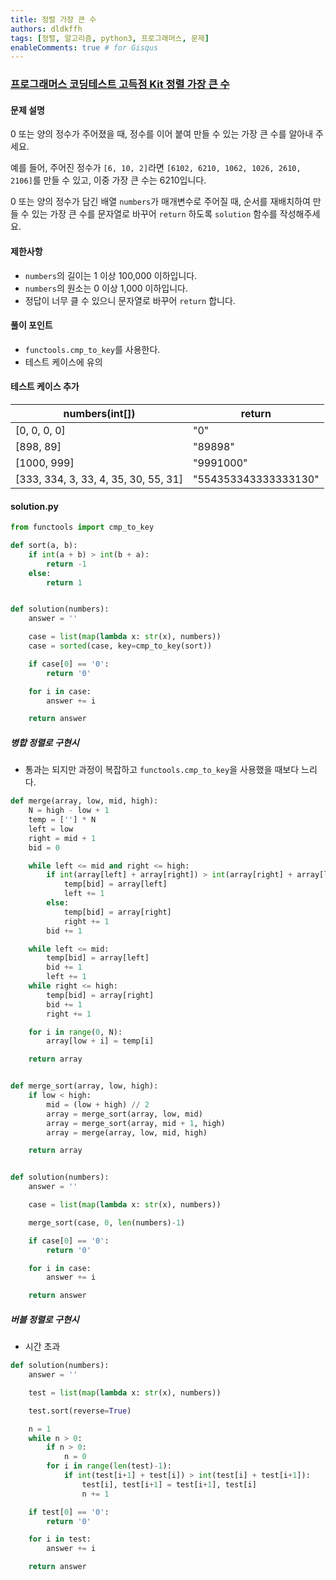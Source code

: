 ```yaml
---
title: 정렬 가장 큰 수
authors: dldkffh
tags: [정렬, 알고리즘, python3, 프로그래머스, 문제]
enableComments: true # for Gisqus
---
```


### [프로그래머스 코딩테스트 고득점 Kit 정렬 가장 큰 수](https://school.programmers.co.kr/learn/courses/30/lessons/42746)

#### 문제 설명

0 또는 양의 정수가 주어졌을 때, 정수를 이어 붙여 만들 수 있는 가장 큰 수를 알아내 주세요.

예를 들어, 주어진 정수가 `[6, 10, 2]`라면 `[6102, 6210, 1062, 1026, 2610, 2106]`를 만들 수 있고, 이중 가장 큰 수는 6210입니다.

0 또는 양의 정수가 담긴 배열 `numbers`가 매개변수로 주어질 때, 순서를 재배치하여 만들 수 있는 가장 큰 수를 문자열로 바꾸어 `return` 하도록 `solution` 함수를 작성해주세요.

<!--truncate-->

#### 제한사항

- `numbers`의 길이는 1 이상 100,000 이하입니다.
- `numbers`의 원소는 0 이상 1,000 이하입니다.
- 정답이 너무 클 수 있으니 문자열로 바꾸어 `return` 합니다.

#### 풀이 포인트

- `functools.cmp_to_key`를 사용한다.
- 테스트 케이스에 유의

#### 테스트 케이스 추가

| numbers(int[])                       | return               |
| ------------------------------------ | -------------------- |
| [0, 0, 0, 0]                         | "0"                  |
| [898, 89]                            | "89898"              |
| [1000, 999]                          | "9991000"            |
| [333, 334, 3, 33, 4, 35, 30, 55, 31] | "554353343333333130" |

#### solution.py

```python showLineNumbers title="python3"
from functools import cmp_to_key

def sort(a, b):
    if int(a + b) > int(b + a):
        return -1
    else:
        return 1


def solution(numbers):
    answer = ''

    case = list(map(lambda x: str(x), numbers))
    case = sorted(case, key=cmp_to_key(sort))

    if case[0] == '0':
        return '0'

    for i in case:
        answer += i

    return answer
```

##### 병합 정렬로 구현시

- 통과는 되지만 과정이 복잡하고 `functools.cmp_to_key`을 사용했을 때보다 느리다.

```python showLineNumbers title="python3"
def merge(array, low, mid, high):
    N = high - low + 1
    temp = [''] * N
    left = low
    right = mid + 1
    bid = 0

    while left <= mid and right <= high:
        if int(array[left] + array[right]) > int(array[right] + array[left]):
            temp[bid] = array[left]
            left += 1
        else:
            temp[bid] = array[right]
            right += 1
        bid += 1

    while left <= mid:
        temp[bid] = array[left]
        bid += 1
        left += 1
    while right <= high:
        temp[bid] = array[right]
        bid += 1
        right += 1

    for i in range(0, N):
        array[low + i] = temp[i]

    return array


def merge_sort(array, low, high):
    if low < high:
        mid = (low + high) // 2
        array = merge_sort(array, low, mid)
        array = merge_sort(array, mid + 1, high)
        array = merge(array, low, mid, high)

    return array


def solution(numbers):
    answer = ''

    case = list(map(lambda x: str(x), numbers))

    merge_sort(case, 0, len(numbers)-1)

    if case[0] == '0':
        return '0'

    for i in case:
        answer += i

    return answer
```

##### 버블 정렬로 구현시

- 시간 초과

```python showLineNumbers title="python3"
def solution(numbers):
    answer = ''

    test = list(map(lambda x: str(x), numbers))

    test.sort(reverse=True)

    n = 1
    while n > 0:
        if n > 0:
            n = 0
        for i in range(len(test)-1):
            if int(test[i+1] + test[i]) > int(test[i] + test[i+1]):
                test[i], test[i+1] = test[i+1], test[i]
                n += 1

    if test[0] == '0':
        return '0'

    for i in test:
        answer += i

    return answer
```
